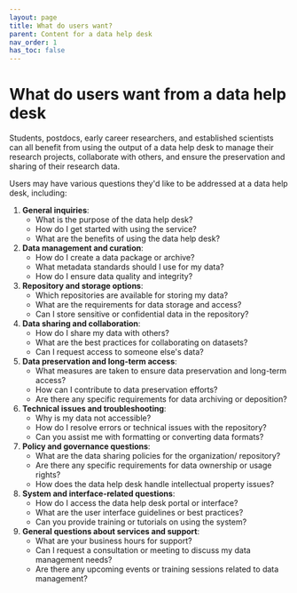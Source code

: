 ```yaml
---
layout: page
title: What do users want?
parent: Content for a data help desk
nav_order: 1
has_toc: false
---
```


# What do users want from a data help desk

Students, postdocs, early career researchers, and established scientists can all
benefit from using the output of a data help desk to manage their research
projects, collaborate with others, and ensure the preservation and sharing of
their research data.

Users may have various questions they'd like to be addressed at a data help
desk, including:

1. **General inquiries**:
    - What is the purpose of the data help desk?
    - How do I get started with using the service?
    - What are the benefits of using the data help desk?
1. **Data management and curation**:
    - How do I create a data package or archive?
    - What metadata standards should I use for my data?
    - How do I ensure data quality and integrity?
1. **Repository and storage options**:
    - Which repositories are available for storing my data?
    - What are the requirements for data storage and access?
    - Can I store sensitive or confidential data in the repository?
1. **Data sharing and collaboration**:
    - How do I share my data with others?
    - What are the best practices for collaborating on datasets?
    - Can I request access to someone else's data?
1. **Data preservation and long-term access**:
    - What measures are taken to ensure data preservation and long-term access?
    - How can I contribute to data preservation efforts?
    - Are there any specific requirements for data archiving or deposition?
1. **Technical issues and troubleshooting**:
    - Why is my data not accessible?
    - How do I resolve errors or technical issues with the repository?
    - Can you assist me with formatting or converting data formats?
1. **Policy and governance questions**:
    - What are the data sharing policies for the organization/ repository?
    - Are there any specific requirements for data ownership or usage rights?
    - How does the data help desk handle intellectual property issues?
1. **System and interface-related questions**:
    - How do I access the data help desk portal or interface?
    - What are the user interface guidelines or best practices?
    - Can you provide training or tutorials on using the system?
1. **General questions about services and support**:
    - What are your business hours for support?
    - Can I request a consultation or meeting to discuss my data management
      needs?
    - Are there any upcoming events or training sessions related to data
      management?
